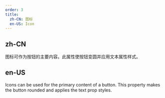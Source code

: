 ```yaml
---
order: 3
title:
  zh-CN: 图标
  en-US: Icon
---
```


## zh-CN

图标可作为按钮的主要内容。此属性使按钮变圆并应用文本属性样式。

## en-US

Icons can be used for the primary content of a button. This property makes the button rounded and applies the text prop styles.
